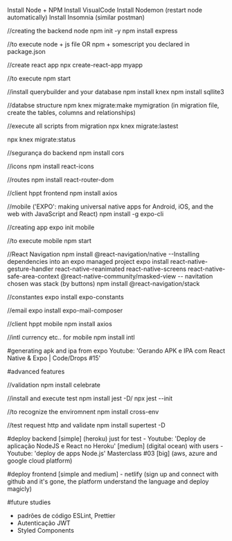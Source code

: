 Install Node + NPM
Install VisualCode
Install Nodemon (restart node automatically)
Install Insomnia (similar postman)


//creating the backend node
npm init -y
npm install express

//to execute
node + js file OR npm + somescript you declared in package.json

//create react app
npx create-react-app myapp

//to execute
npm start

//install querybuilder and your database
npm install knex
npm install sqllite3

//databse structure
npm knex migrate:make mymigration (in migration file, create the tables, columns and relationships)

//execute all scripts from migration
npx knex migrate:lastest

npx knex migrate:status

//segurança do backend
npm install cors

//icons
npm install react-icons

//routes
npm install react-router-dom

//client hppt frontend
npm install axios

//mobile ('EXPO': making universal native apps for Android, iOS, and the web with JavaScript and React)
npm install -g expo-cli

//creating app
expo init mobile

//to execute mobile
npm start

//React Navigation
npm install @react-navigation/native
--Installing dependencies into an expo managed project
expo install react-native-gesture-handler react-native-reanimated react-native-screens react-native-safe-area-context @react-native-community/masked-view
-- navitation chosen was stack (by buttons)
npm install @react-navigation/stack

//constantes
expo install expo-constants

//email
expo install expo-mail-composer

//client hppt mobile
npm install axios

//intl currency etc.. for mobile
npm install intl

#generating apk and ipa from expo
Youtube: 'Gerando APK e IPA com React Native & Expo | Code/Drops #15'

#advanced features

//validation
npm install celebrate

//install and execute test
npm install jest -D/ npx jest --init

//to recognize the enviromnent
npm install cross-env

//test request http and validate
npm install supertest -D

#deploy backend
[simple] (heroku) just for test - Youtube: 'Deploy de aplicação NodeJS e React no Heroku'
[medium] (digital ocean) with users - Youtube: 'deploy de apps Node.js' Masterclass #03
[big]  (aws, azure and google cloud platform)

#deploy frontend
[simple and medium] - netlify (sign up and connect with github and it's gone, the platform understand the language and deploy magicly)

#future studies
- padrões de código ESLint, Prettier
- Autenticação JWT
- Styled Components
